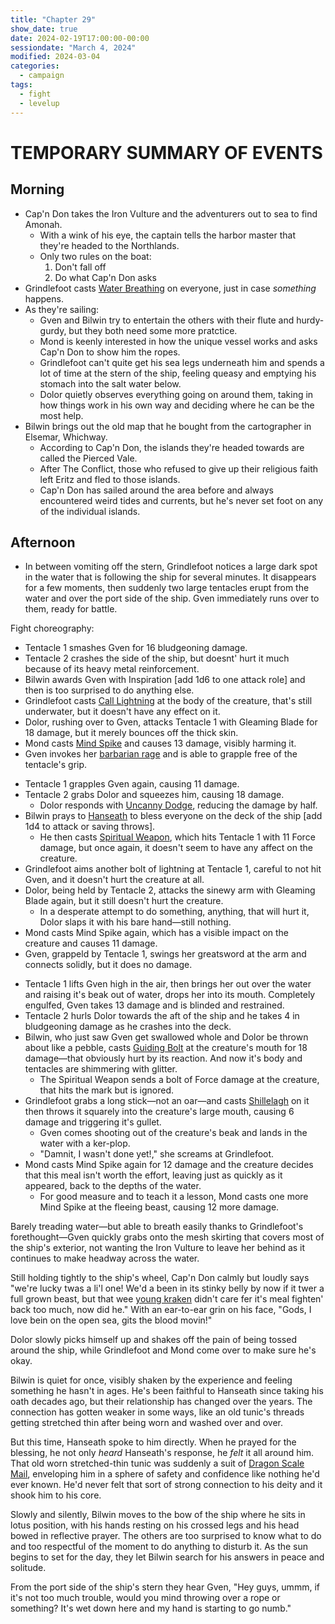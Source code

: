 ```yaml
---
title: "Chapter 29"
show_date: true
date: 2024-02-19T17:00:00-00:00
sessiondate: "March 4, 2024"
modified: 2024-03-04
categories:
  - campaign
tags:
  - fight
  - levelup
---
```


# TEMPORARY SUMMARY OF EVENTS

<!-- Directions on a boat:
  Port = left side
  Starboard = right side
  Bow = front
  Aft = back (inside the ship, on board)
  Stern = back (outside, offboard)
-->

## Morning

* Cap'n Don takes the Iron Vulture and the adventurers out to sea to find Amonah.
  * With a wink of his eye, the captain tells the harbor master that they're headed to the Northlands.
  * Only two rules on the boat:
    1. Don't fall off
    2. Do what Cap'n Don asks
* Grindlefoot casts [Water Breathing](https://www.dndbeyond.com/spells/water-breathing) on everyone,
  just in case _something_ happens.
* As they're sailing:
  * Gven and Bilwin try to entertain the others with their flute and hurdy-gurdy, but they both need
    some more pratctice.
  * Mond is keenly interested in how the unique vessel works and asks Cap'n Don to show him the ropes.
  * Grindlefoot can't quite get his sea legs underneath him and spends a lot of time at the stern of the
    ship, feeling queasy and emptying his stomach into the salt water below.
  * Dolor quietly observes everything going on around them, taking in how things work in his own way
    and deciding where he can be the most help.
* Bilwin brings out the old map that he bought from the cartographer in Elsemar, Whichway.
  * According to Cap'n Don, the islands they're headed towards are called the Pierced Vale.
  * After The Conflict, those who refused to give up their religious faith left Eritz and fled to
    those islands.
  * Cap'n Don has sailed around the area before and always encountered weird tides and currents, but
    he's never set foot on any of the individual islands.

## Afternoon

* In between vomiting off the stern, Grindlefoot notices a large dark spot in the water that is
  following the ship for several minutes. It disappears for a few moments, then suddenly two large
  tentacles erupt from the water and over the port side of the ship. Gven immediately runs over to
  them, ready for battle.

Fight choreography:

<!-- Initiative rolls:
  Bilwin - 21 (nat 20)
  Gven - 10
  Mond - 13
  Dolor - 16
  Grindlefoot - 18 -->

<!-- Round 1 -->
* Tentacle 1 smashes Gven for 16 bludgeoning damage.
* Tentacle 2 crashes the side of the ship, but doesnt' hurt it much because of its heavy metal reinforcement.
* Bilwin awards Gven with Inspiration [add 1d6 to one attack role] and then is too surprised to do anything else.
* Grindlefoot casts [Call Lightning](https://www.dndbeyond.com/spells/call-lightning) at the body of the creature,
  that's still underwater, but it doesn't have any effect on it.
* Dolor, rushing over to Gven, attacks Tentacle 1 with Gleaming Blade for 18 damage, but it merely bounces off
  the thick skin.
* Mond casts [Mind Spike](https://www.dndbeyond.com/spells/mind-spike) and causes 13 damage, visibly harming it.
* Gven invokes her [barbarian rage](https://www.thegamer.com/dungeons-dragons-dnd-barbarian-rage-explained-guide/)
  and is able to grapple free of the tentacle's grip.

<!-- Round 2 -->
* Tentacle 1 grapples Gven again, causing 11 damage.
* Tentacle 2 grabs Dolor and squeezes him, causing 18 damage.
  * Dolor responds with [Uncanny Dodge](https://www.dndbeyond.com/classes/rogue#UncannyDodge-347), reducing the damage by half.
* Bilwin prays to [Hanseath](https://forgottenrealms.fandom.com/wiki/Hanseath) to bless everyone on the deck of the ship
  [add 1d4 to attack or saving throws].
  * He then casts [Spiritual Weapon](https://www.dndbeyond.com/spells/spiritual-weapon), which hits Tentacle 1
    with 11 Force damage, but once again, it doesn't seem to have any affect on the creature.
* Grindlefoot aims another bolt of lightning at Tentacle 1, careful to not hit Gven, and it doesn't hurt the creature at all.
* Dolor, being held by Tentacle 2, attacks the sinewy arm with Gleaming Blade again, but it still doesn't hurt the creature.
  * In a desperate attempt to do something, anything, that will hurt it, Dolor slaps it with his bare hand—still nothing.
* Mond casts Mind Spike again, which has a visible impact on the creature and causes 11 damage.
* Gven, grappeld by Tentacle 1, swings her greatsword at the arm and connects solidly, but it does no damage.

<!-- Round 3 -->
* Tentacle 1 lifts Gven high in the air, then brings her out over the water and raising it's beak out of water,
  drops her into its mouth. Completely engulfed, Gven takes 13 damage and is blinded and restrained.
* Tentacle 2 hurls Dolor towards the aft of the ship and he takes 4 in bludgeoning damage as he crashes into the deck.
* Bilwin, who just saw Gven get swallowed whole and Dolor be thrown about like a pebble, casts
  [Guiding Bolt](https://www.dndbeyond.com/spells/guiding-bolt) at the creature's mouth for 18 damage—that
  obviously hurt by its reaction. And now it's body and tentacles are shimmering with glitter.
  * The Spiritual Weapon sends a bolt of Force damage at the creature, that hits the mark but is ignored.
* Grindlefoot grabs a long stick—not an oar—and casts [Shillelagh](https://www.dndbeyond.com/spells/shillelagh)
  on it then throws it squarely into the creature's large mouth, causing 6 damage and triggering it's gullet.
  * Gven comes shooting out of the creature's beak and lands in the water with a ker-plop.
  * "Damnit, I wasn't done yet!," she screams at Grindlefoot.
* Mond casts Mind Spike again for 12 damage and the creature decides that this meal isn't worth the effort,
  leaving just as quickly as it appeared, back to the depths of the water.
  * For good measure and to teach it a lesson, Mond casts one more Mind Spike at the fleeing beast, causing 12 more damage.

Barely treading water—but able to breath easily thanks to Grindlefoot's forethought—Gven quickly grabs onto
the mesh skirting that covers most of the ship's exterior, not wanting the Iron Vulture to leave her behind
as it continues to make headway across the water. 

Still holding tightly to the ship's wheel, Cap'n Don calmly but loudly says "we're lucky twas a li'l one!
We'd a been in its stinky belly by now if it twer a full grown beast, but that wee
[young kraken](https://5e.tools/bestiary/young-kraken-lr.html) didn't care fer it's meal
fighten' back too much, now did he." With an ear-to-ear grin on his face, "Gods, I love bein on the
open sea, gits the blood movin!"

Dolor slowly picks himself up and shakes off the pain of being tossed around the ship, while Grindlefoot
and Mond come over to make sure he's okay.

Bilwin is quiet for once, visibly shaken by the experience and feeling something he hasn't in ages.
He's been faithful to Hanseath since taking his oath decades ago, but their relationship has
changed over the years. The connection has gotten weaker in some ways, like an old tunic's threads
getting stretched thin after being worn and washed over and over. 

But this time, Hanseath spoke to him directly. When he prayed for the blessing, he not only _heard_
Hanseath's response, he _felt_ it all around him. That old worn stretched-thin tunic was suddenly
a suit of [Dragon Scale Mail](https://www.dndbeyond.com/magic-items/5380-dragon-scale-mail),
enveloping him in a sphere of safety and confidence like nothing he'd ever known. He'd never felt
that sort of strong connection to his deity and it shook him to his core.

Slowly and silently, Bilwin moves to the bow of the ship where he sits in lotus position, with his
hands resting on his crossed legs and his head bowed in reflective prayer. The others are too
surprised to know what to do and too respectful of the moment to do anything to disturb it. As the
sun begins to set for the day, they let Bilwin search for his answers in peace and solitude.

From the port side of the ship's stern they hear Gven, "Hey guys, ummm, if it's not too much trouble,
would you mind throwing over a rope or something? It's wet down here and my hand is starting to go
numb."

<!-- em dash: — | kebyoard shortcut = Option + Shift + Dash (-) -->
<!-- https://oatcookies.neocities.org/dndmoney to convert copper, silver, gold, and more into CP -->
<!--
    Lists of spells for the classes:
    - Cleric spells: https://www.dndbeyond.com/spells/class/cleric 
    - Druid spells: https://www.dndbeyond.com/spells/class/druid
    - Sorcerer spells: https://www.dndbeyond.com/spells/class/sorcerer
    Monsters: https://www.dndbeyond.com/monsters
-->

